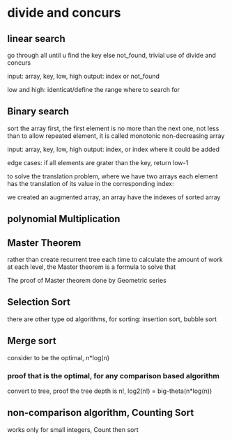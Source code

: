 # divide and concurs

## linear search

go through all until u find the key else not_found, trivial use of divide and concurs

input: array, key, low, high
output: index or not_found

low and high: identicat/define the range where to search for

## Binary search

sort the array first, the first element is no more than the next one, not less than to allow repeated element, it is called monotonic non-decreasing array

input: array, key, low, high
output: index, or index where it could be added

edge cases: if all elements are grater than the key, return low-1

to solve the translation problem, where we have two arrays each element has the translation of its value in the corresponding index:

we created an augmented array, an array have the indexes of sorted array

## polynomial Multiplication

## Master Theorem

rather than create recurrent tree each time to calculate the amount of work at each level, the Master theorem is a formula to solve that

The proof of Master theorem done by Geometric series

## Selection Sort

there are other type od algorithms, for sorting: insertion sort, bubble sort

## Merge sort

consider to be the optimal, n*log(n)

### proof that is the optimal, for any comparison based algorithm

convert to tree, proof the tree depth is n!, log2(n!) = big-theta(n*log(n))

## non-comparison algorithm, Counting Sort

works only for small integers, Count then sort
